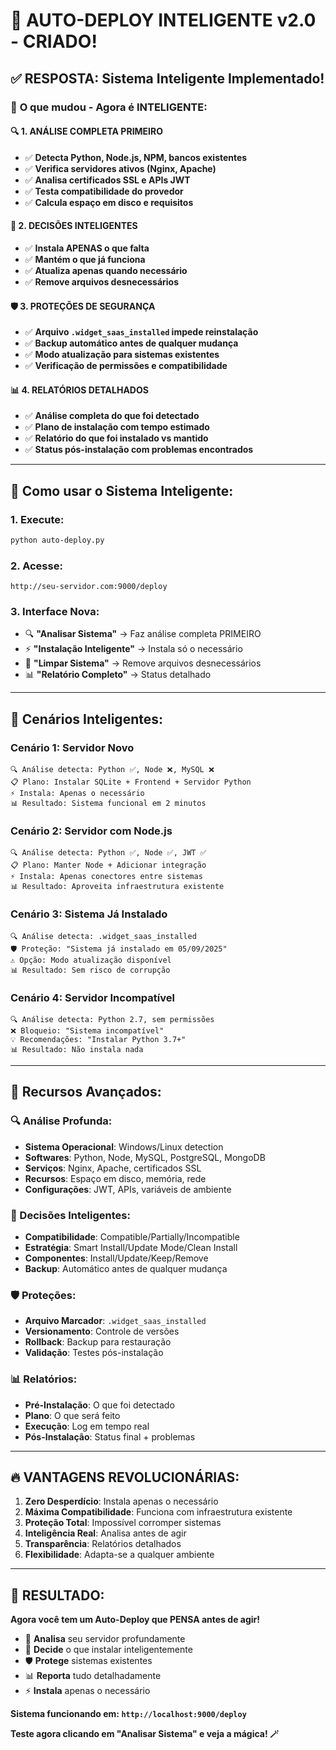 # 🧠 AUTO-DEPLOY INTELIGENTE v2.0 - CRIADO!

## ✅ **RESPOSTA: Sistema Inteligente Implementado!**

### 🎯 **O que mudou - Agora é INTELIGENTE:**

#### 🔍 **1. ANÁLISE COMPLETA PRIMEIRO**
- ✅ **Detecta Python, Node.js, NPM, bancos existentes**
- ✅ **Verifica servidores ativos (Nginx, Apache)**
- ✅ **Analisa certificados SSL e APIs JWT**
- ✅ **Testa compatibilidade do provedor**
- ✅ **Calcula espaço em disco e requisitos**

#### 🧠 **2. DECISÕES INTELIGENTES**
- ✅ **Instala APENAS o que falta**
- ✅ **Mantém o que já funciona**
- ✅ **Atualiza apenas quando necessário**
- ✅ **Remove arquivos desnecessários**

#### 🛡️ **3. PROTEÇÕES DE SEGURANÇA**
- ✅ **Arquivo `.widget_saas_installed` impede reinstalação**
- ✅ **Backup automático antes de qualquer mudança**
- ✅ **Modo atualização para sistemas existentes**
- ✅ **Verificação de permissões e compatibilidade**

#### 📊 **4. RELATÓRIOS DETALHADOS**
- ✅ **Análise completa do que foi detectado**
- ✅ **Plano de instalação com tempo estimado**
- ✅ **Relatório do que foi instalado vs mantido**
- ✅ **Status pós-instalação com problemas encontrados**

---

## 🚀 **Como usar o Sistema Inteligente:**

### **1. Execute:**
```bash
python auto-deploy.py
```

### **2. Acesse:**
```
http://seu-servidor.com:9000/deploy
```

### **3. Interface Nova:**
- 🔍 **"Analisar Sistema"** → Faz análise completa PRIMEIRO
- ⚡ **"Instalação Inteligente"** → Instala só o necessário
- 🧹 **"Limpar Sistema"** → Remove arquivos desnecessários
- 📊 **"Relatório Completo"** → Status detalhado

---

## 🎯 **Cenários Inteligentes:**

### **Cenário 1: Servidor Novo**
```
🔍 Análise detecta: Python ✅, Node ❌, MySQL ❌
📋 Plano: Instalar SQLite + Frontend + Servidor Python
⚡ Instala: Apenas o necessário
📊 Resultado: Sistema funcional em 2 minutos
```

### **Cenário 2: Servidor com Node.js**
```
🔍 Análise detecta: Python ✅, Node ✅, JWT ✅
📋 Plano: Manter Node + Adicionar integração
⚡ Instala: Apenas conectores entre sistemas
📊 Resultado: Aproveita infraestrutura existente
```

### **Cenário 3: Sistema Já Instalado**
```
🔍 Análise detecta: .widget_saas_installed
🛡️ Proteção: "Sistema já instalado em 05/09/2025"
⚠️ Opção: Modo atualização disponível
📊 Resultado: Sem risco de corrupção
```

### **Cenário 4: Servidor Incompatível**
```
🔍 Análise detecta: Python 2.7, sem permissões
❌ Bloqueio: "Sistema incompatível"
💡 Recomendações: "Instalar Python 3.7+"
📊 Resultado: Não instala nada
```

---

## 🌟 **Recursos Avançados:**

### **🔍 Análise Profunda:**
- **Sistema Operacional**: Windows/Linux detection
- **Softwares**: Python, Node, MySQL, PostgreSQL, MongoDB
- **Serviços**: Nginx, Apache, certificados SSL
- **Recursos**: Espaço em disco, memória, rede
- **Configurações**: JWT, APIs, variáveis de ambiente

### **🧠 Decisões Inteligentes:**
- **Compatibilidade**: Compatible/Partially/Incompatible
- **Estratégia**: Smart Install/Update Mode/Clean Install
- **Componentes**: Install/Update/Keep/Remove
- **Backup**: Automático antes de qualquer mudança

### **🛡️ Proteções:**
- **Arquivo Marcador**: `.widget_saas_installed`
- **Versionamento**: Controle de versões
- **Rollback**: Backup para restauração
- **Validação**: Testes pós-instalação

### **📊 Relatórios:**
- **Pré-Instalação**: O que foi detectado
- **Plano**: O que será feito
- **Execução**: Log em tempo real
- **Pós-Instalação**: Status final + problemas

---

## 🔥 **VANTAGENS REVOLUCIONÁRIAS:**

1. **Zero Desperdício**: Instala apenas o necessário
2. **Máxima Compatibilidade**: Funciona com infraestrutura existente
3. **Proteção Total**: Impossível corromper sistemas
4. **Inteligência Real**: Analisa antes de agir
5. **Transparência**: Relatórios detalhados
6. **Flexibilidade**: Adapta-se a qualquer ambiente

---

## 🎉 **RESULTADO:**

**Agora você tem um Auto-Deploy que PENSA antes de agir!**

- 🧠 **Analisa** seu servidor profundamente
- 🎯 **Decide** o que instalar inteligentemente  
- 🛡️ **Protege** sistemas existentes
- 📊 **Reporta** tudo detalhadamente
- ⚡ **Instala** apenas o necessário

**Sistema funcionando em: `http://localhost:9000/deploy`**

**Teste agora clicando em "Analisar Sistema" e veja a mágica! 🪄**
